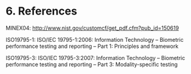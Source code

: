 # 6. References

MINEX04: http://www.nist.gov/customcf/get_pdf.cfm?pub_id=150619

ISO19795-1: ISO/IEC 19795-1:2006: Information Technology – Biometric performance testing and reporting – Part 1: Principles and framework

ISO19795-3: ISO/IEC 19795-3:2007: Information Technology – Biometric performance testing and reporting – Part 3: Modality-specific testing 
